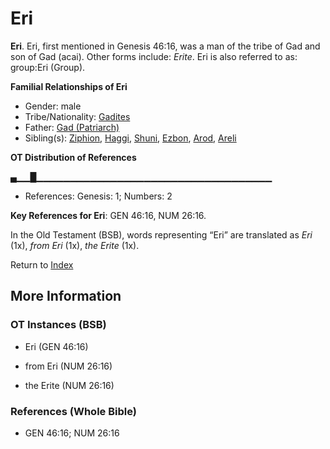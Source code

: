 # Eri
**Eri**. 
Eri, first mentioned in Genesis 46:16, was a man of the tribe of Gad and son of Gad (acai). 
Other forms include: 
*Erite*. 
Eri is also referred to as: 
group:Eri (Group). 




**Familial Relationships of Eri**


* Gender: male
* Tribe/Nationality: [Gadites](../../../groups/md/acai/Gad.md)
* Father: [Gad (Patriarch)](Gad.md)
* Sibling(s): [Ziphion](Ziphion.md), [Haggi](Haggi.md), [Shuni](Shuni.md), [Ezbon](Ezbon.md), [Arod](Arod.md), [Areli](Areli.md)


**OT Distribution of References**

▄▁▁█▁▁▁▁▁▁▁▁▁▁▁▁▁▁▁▁▁▁▁▁▁▁▁▁▁▁▁▁▁▁▁▁▁▁▁
* References: Genesis: 1; Numbers: 2



**Key References for Eri**: 
GEN 46:16, NUM 26:16. 


In the Old Testament (BSB), words representing “Eri” are translated as 
*Eri* (1x), *from Eri* (1x), *the Erite* (1x). 




Return to [Index](00-Index.md)

## More Information

### OT Instances (BSB)

* Eri (GEN 46:16)

* from Eri (NUM 26:16)

* the Erite (NUM 26:16)



### References (Whole Bible)

* GEN 46:16; NUM 26:16




